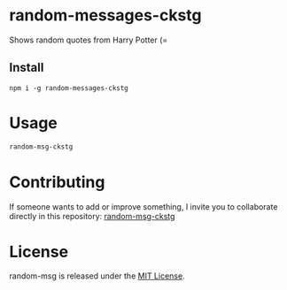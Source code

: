 # random-messages-ckstg

Shows random quotes from Harry Potter (=

## Install

```npm
npm i -g random-messages-ckstg
```

# Usage

```bash
random-msg-ckstg
```

# Contributing
If someone wants to add or improve something, I invite you to collaborate directly in this repository: [random-msg-ckstg](https://github.com/cstgarcia1204/npm-random-messages-ckstg)

# License
random-msg is released under the [MIT License](https://opensource.org/licenses/MIT).
